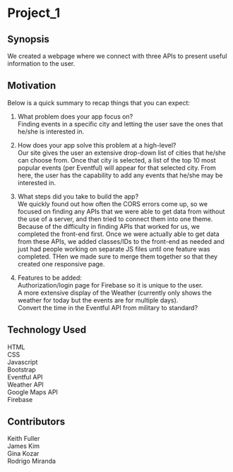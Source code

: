 # Project_1

## Synopsis
We created a webpage where we connect with three APIs to present useful information to the user.

## Motivation
Below is a quick summary to recap things that you can expect: <br />

1) What problem does your app focus on? <br />
Finding events in a specific city and letting the user save the ones that he/she is interested in.

2) How does your app solve this problem at a high-level? <br />
Our site gives the user an extensive drop-down list of cities that he/she can choose from. Once that city is selected, a list of the top 10 most popular events (per Eventful) will appear for that selected city. From here, the user has the capability to add any events that he/she may be interested in.

3) What steps did you take to build the app? <br />
We quickly found out how often the CORS errors come up, so we focused on finding any APIs that we were able to get data from without the use of a server, and then tried to connect them into one theme. Because of the difficulty in finding APIs that worked for us, we completed the front-end first. Once we were actually able to get data from these APIs, we added classes/IDs to the front-end as needed and just had people working on separate JS files until one feature was completed. THen we made sure to merge them together so that they created one responsive page.

4) Features to be added: <br />
Authorization/login page for Firebase so it is unique to the user. <br />
A more extensive display of the Weather (currently only shows the weather for today but the events are for multiple days). <br />
Convert the time in the Eventful API from military to standard? <br />

## Technology Used
HTML <br />
CSS <br />
Javascript <br />
Bootstrap <br />
Eventful API <br />
Weather API <br />
Google Maps API <br />
Firebase

## Contributors
Keith Fuller <br />
James Kim <br />
Gina Kozar <br />
Rodrigo Miranda
